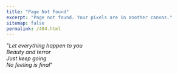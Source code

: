 ```yaml
---
title: "Page Not Found"
excerpt: "Page not found. Your pixels are in another canvas."
sitemap: false
permalink: /404.html
---
```


"<i>Let everything happen to you <br>
Beauty and terror <br>
Just keep going <br>
No feeling is final</i>"


